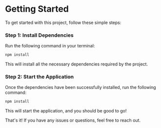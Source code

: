 # Getting Started

To get started with this project, follow these simple steps:

### Step 1: Install Dependencies

Run the following command in your terminal:
```bash
npm install
```

This will install all the necessary dependencies required by the project.

### Step 2: Start the Application

Once the dependencies have been successfully installed, run the following command:

```bash
npm install
```

This will start the application, and you should be good to go!

That's it! If you have any issues or questions, feel free to reach out.